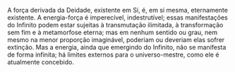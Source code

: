 ﻿A força derivada da Deidade, existente em Si, é, em si mesma, eternamente existente. A energia-força é imperecível, indestrutível; essas manifestações do Infinito podem estar sujeitas à transmutação ilimitada, à transformação sem fim e à metamorfose eterna; mas em nenhum sentido ou grau, nem mesmo na menor proporção imaginável, poderiam ou deveriam elas sofrer extinção. Mas a energia, ainda que emergindo do Infinito, não se manifesta de forma infinita; há limites externos para o universo-mestre, como ele é atualmente concebido.